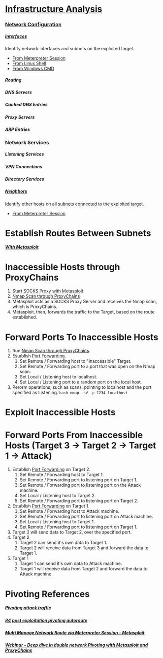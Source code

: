 # [Infrastructure Analysis](http://www.pentest-standard.org/index.php/Post_Exploitation#Infrastructure_Analysis)
### [Network Configuration](http://www.pentest-standard.org/index.php/Post_Exploitation#Network_Configuration)
##### [Interfaces](http://www.pentest-standard.org/index.php/Post_Exploitation#Interfaces)
Identify network interfaces and subnets on the exploited target.
* [From Meterpreter Session](../../Tools/Metasploit/README.md#Network-Interfaces)
* [From Linux Shell](../../Tools/Shells/Linux/README.md#List-All-Interfaces)
* [From Windows CMD](../../Tools/Shells/Windows/CMD/README.md#List-All-Interfaces)
##### Routing
##### DNS Servers
##### Cached DNS Entries
##### Proxy Servers
##### ARP Entries

### Network Services
##### Listening Services
##### VPN Connections
##### Directory Services
##### [Neighbors](http://www.pentest-standard.org/index.php/Post_Exploitation#Neighbors)
Identify other hosts on all subnets connected to the exploited target.
* [From Meterpreter Session](../../Tools/Metasploit/README.md#Host-Discovery)

# Establish Routes Between Subnets
##### [With Metasploit](../../Tools/Metasploit/README.md#Add-Route)

# Inaccessible Hosts through ProxyChains
1) [Start SOCKS Proxy with Metasploit](../../Tools/Metasploit/README.md#Start-SOCKS-Proxy-for-Proxy-Chains)
2) [Nmap Scan through ProxyChains](../../Tools/NetworkDiscovery/Nmap/README.md#Routing-Trough-ProxyChains)
3) Metasploit acts as a SOCKS Proxy Server and receives the Nmap scan, which is ProxyChains.
4) Metasploit, then, forwards the traffic to the Target, based on the route established.

# Forward Ports To Inaccessible Hosts
1) Run [Nmap Scan through ProxyChains](../../Tools/NetworkDiscovery/Nmap/README.md#Trough-ProxyChains).
2) Establish [Port Forwarding](../../Tools/Metasploit/README.md#Port-Forwarding).
   1) Set Remote / Forwarding host to "Inaccessible" Target.
   2) Set Remote / Forwarding port to a port that was open on the Nmap scan.
   3) Set Local / Listening host to localhost.
   4) Set Local / Listening port to a random port on the local host.
3) Perorm operations, such as scans, pointing to localhost and the port specified as Listening. ```bash nmap -sV -p 1234 localhost ```

# Exploit Inaccessible Hosts

# Forward Ports From Inaccessible Hosts (Target 3 -> Target 2 -> Target 1 -> Attack)
1) Establish [Port Forwarding](../../Tools/Metasploit/README.md#Port-Forwarding) on Target 2.
   1) Set Remote / Forwarding host to Target 1.
   2) Set Remote / Forwarding port to listening port on Target 1.
   2) Set Remote / Forwarding port to listening port on the Attack machine.
   3) Set Local / Listening host to Target 2.
   4) Set Remote / Forwarding port to listening port on Target 2.
2) Establish [Port Forwarding](../../Tools/Metasploit/README.md#Port-Forwarding) on Target 1.
   1) Set Remote / Forwarding host to Attack machine.
   2) Set Remote / Forwarding port to listening port on Attack machine.
   3) Set Local / Listening host to Target 1.
   4) Set Remote / Forwarding port to listening port on Target 1.
3) Target 3 will send data to Target 2, over the specified port.
4) Target 2
   1) Target 2 can send it's own data to Target 1.
   2) Target 2 will receive data from Target 3 and forward the data to Target 1.
5) Target 1
   1) Target 1 can send it's own data to Attack machine.
   2) Target 1 will receive data from Target 2 and forward the data to Attack machine.

# Pivoting References
##### [Pivoting attack traffic](https://www.youtube.com/watch?v=Wn59J8PiIl0)
##### [84 post exploitation pivoting autoroute](https://www.youtube.com/watch?v=jjUamstPDWo)
##### [Multi Manage Network Route via Meterpreter Session - Metasploit](https://www.infosecmatter.com/metasploit-module-library/?mm=post/multi/manage/autoroute)
##### [Webinar - Deep dive in double network Pivoting with Metasploit and ProxyChains](https://www.youtube.com/watch?v=J-F_3PMbNGo)
